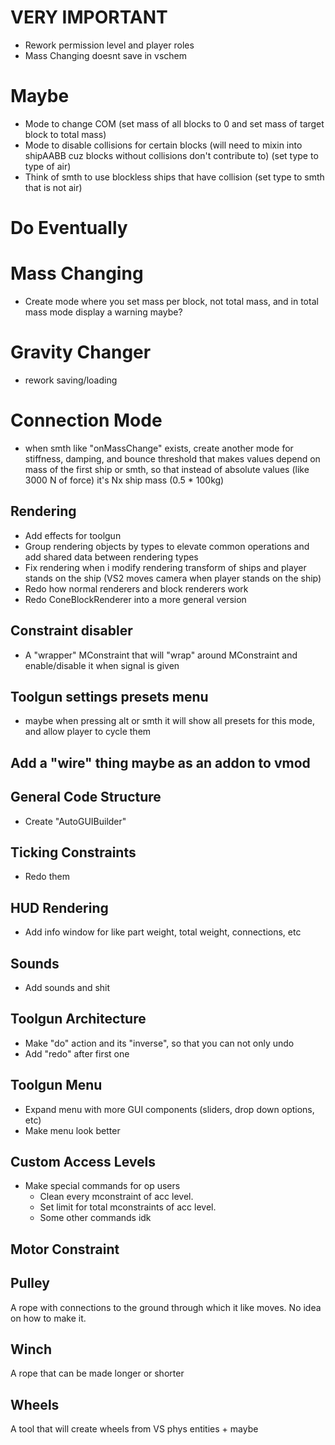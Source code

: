 # VERY IMPORTANT

* Rework permission level and player roles
* Mass Changing doesnt save in vschem

# Maybe

* Mode to change COM (set mass of all blocks to 0 and set mass of target block to total mass)
* Mode to disable collisions for certain blocks (will need to mixin into shipAABB cuz blocks without collisions don't contribute to) (set type to type of air)
* Think of smth to use blockless ships that have collision (set type to smth that is not air)

# Do Eventually

# Mass Changing
* Create mode where you set mass per block, not total mass, and in total mass mode display a warning maybe?

# Gravity Changer
* rework saving/loading

# Connection Mode
* when smth like "onMassChange" exists, create another mode for stiffness, damping, and bounce threshold that makes values depend on mass of the first ship or smth, so that instead of absolute values (like 3000 N of force) it's Nx ship mass (0.5 * 100kg)

## Rendering
* Add effects for toolgun
* Group rendering objects by types to elevate common operations and add shared data between rendering types
* Fix rendering when i modify rendering transform of ships and player stands on the ship (VS2 moves camera when player stands on the ship) 
* Redo how normal renderers and block renderers work
* Redo ConeBlockRenderer into a more general version

## Constraint disabler
* A "wrapper" MConstraint that will "wrap" around MConstraint and enable/disable it when signal is given

## Toolgun settings presets menu
* maybe when pressing alt or smth it will show all presets for this mode, and allow player to cycle them

## Add a "wire" thing maybe as an addon to vmod

## General Code Structure
* Create "AutoGUIBuilder"

## Ticking Constraints
* Redo them

## HUD Rendering
* Add info window for like part weight, total weight, connections, etc

## Sounds
* Add sounds and shit

## Toolgun Architecture 
* Make "do" action and its "inverse", so that you can not only undo
* Add "redo" after first one

## Toolgun Menu
* Expand menu with more GUI components (sliders, drop down options, etc)
* Make menu look better

## Custom Access Levels
* Make special commands for op users
    * Clean every mconstraint of acc level.
    * Set limit for total mconstraints of acc level.
    * Some other commands idk

## Motor Constraint

## Pulley
A rope with connections to the ground through which it like moves. No idea on how to make it.

## Winch
A rope that can be made longer or shorter

## Wheels
A tool that will create wheels from VS phys entities + maybe 